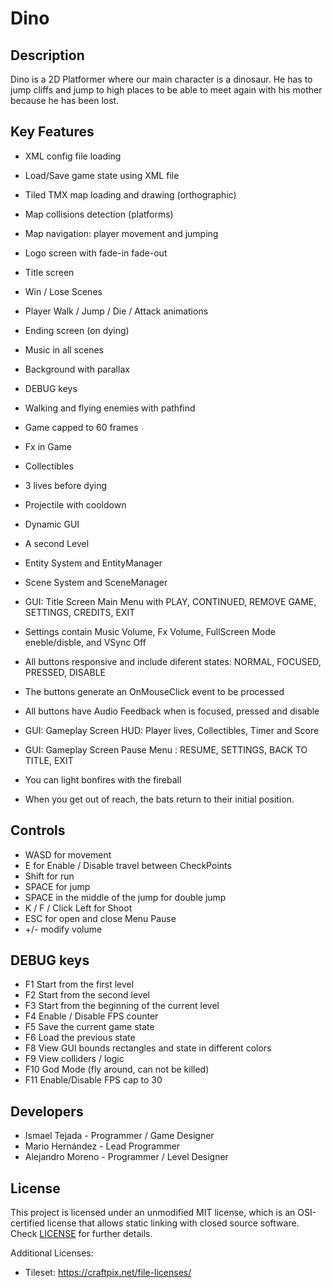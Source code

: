 # Dino

## Description

Dino is a 2D Platformer where our main character is a dinosaur. He has to jump cliffs and jump to high places to be able to meet again with his mother because he has been lost.  

## Key Features

- XML config file loading
- Load/Save game state using XML file
- Tiled TMX map loading and drawing (orthographic)
- Map collisions detection (platforms)
- Map navigation: player movement and jumping

- Logo screen with fade-in fade-out
- Title screen
- Win / Lose Scenes
- Player Walk / Jump / Die / Attack animations
- Ending screen (on dying)
- Music in all scenes 
- Background with parallax
- DEBUG keys 

- Walking and flying enemies with pathfind
- Game capped to 60 frames
- Fx in Game
- Collectibles
- 3 lives before dying
- Projectile with cooldown
- Dynamic GUI
- A second Level

- Entity System and EntityManager
- Scene System and SceneManager
- GUI: Title Screen Main Menu with PLAY, CONTINUED, REMOVE GAME, SETTINGS, CREDITS, EXIT
- Settings contain Music Volume, Fx Volume, FullScreen Mode eneble/disble, and VSync Off
- All buttons responsive and include diferent states: NORMAL, FOCUSED, PRESSED, DISABLE
- The buttons generate an OnMouseClick event to be processed
- All buttons have Audio Feedback when is focused, pressed and disable
- GUI: Gameplay Screen HUD: Player lives, Collectibles, Timer and Score
- GUI: Gameplay Screen Pause Menu : RESUME, SETTINGS, BACK TO TITLE, EXIT

- You can light bonfires with the fireball
- When you get out of reach, the bats return to their initial position. 

## Controls

- WASD for movement
- E for Enable / Disable travel between CheckPoints
- Shift for run
- SPACE for jump
- SPACE in the middle of the jump for double jump
- K / F / Click Left for Shoot
- ESC for open and close Menu Pause
- +/- modify volume

## DEBUG keys

- F1 Start from the first level
- F2 Start from the second level
- F3 Start from the beginning of the current level
- F4 Enable / Disable FPS counter
- F5 Save the current game state
- F6 Load the previous state
- F8 View GUI bounds rectangles and state in different colors
- F9 View colliders / logic
- F10 God Mode (fly around, can not be killed)
- F11 Enable/Disable FPS cap to 30

## Developers

 - Ismael Tejada - Programmer / Game Designer
 - Mario Hernández - Lead Programmer
 - Alejandro Moreno - Programmer / Level Designer

## License

This project is licensed under an unmodified MIT license, which is an OSI-certified license that allows static linking with closed source software. Check [LICENSE](LICENSE) for further details.

Additional Licenses:
- Tileset: https://craftpix.net/file-licenses/
